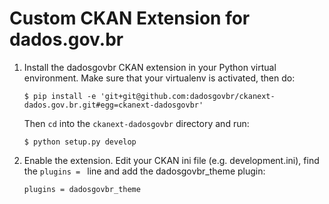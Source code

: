 Custom CKAN Extension for dados.gov.br
======================================

1. Install the dadosgovbr CKAN extension in your Python virtual environment.
   Make sure that your virtualenv is activated, then do:

       $ pip install -e 'git+git@github.com:dadosgovbr/ckanext-dados.gov.br.git#egg=ckanext-dadosgovbr'

   Then `cd` into the `ckanext-dadosgovbr` directory and run:

       $ python setup.py develop

2. Enable the extension. Edit your CKAN ini file (e.g. development.ini), find
   the `plugins = ` line and add the dadosgovbr_theme plugin:

       plugins = dadosgovbr_theme

